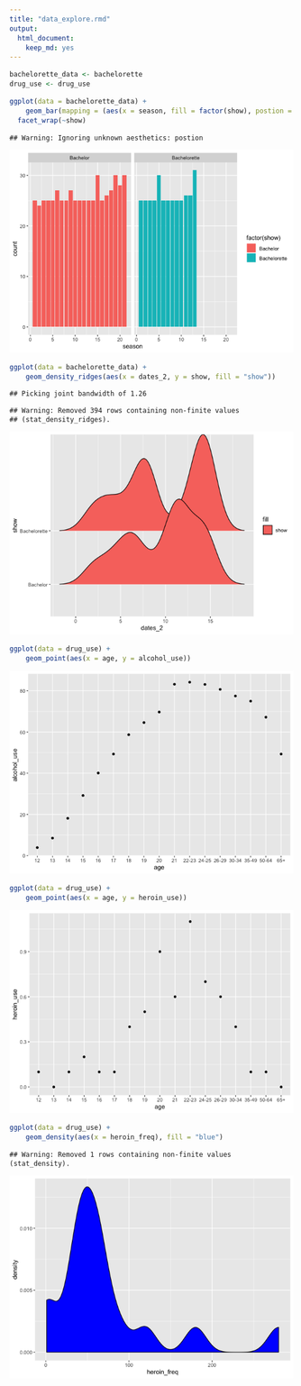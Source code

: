 ```yaml
---
title: "data_explore.rmd"
output: 
  html_document:
    keep_md: yes
---
```







```r
bachelorette_data <- bachelorette
drug_use <- drug_use
```


```r
ggplot(data = bachelorette_data) +
    geom_bar(mapping = (aes(x = season, fill = factor(show), postion = "fill")))+
  facet_wrap(~show)
```

```
## Warning: Ignoring unknown aesthetics: postion
```

![](group_files/figure-html/unnamed-chunk-2-1.png)<!-- -->

```r
ggplot(data = bachelorette_data) +
    geom_density_ridges(aes(x = dates_2, y = show, fill = "show"))
```

```
## Picking joint bandwidth of 1.26
```

```
## Warning: Removed 394 rows containing non-finite values
## (stat_density_ridges).
```

![](group_files/figure-html/unnamed-chunk-3-1.png)<!-- -->


```r
ggplot(data = drug_use) +
    geom_point(aes(x = age, y = alcohol_use))
```

![](group_files/figure-html/unnamed-chunk-4-1.png)<!-- -->

```r
ggplot(data = drug_use) +
    geom_point(aes(x = age, y = heroin_use))
```

![](group_files/figure-html/unnamed-chunk-5-1.png)<!-- -->

```r
ggplot(data = drug_use) +
    geom_density(aes(x = heroin_freq), fill = "blue")
```

```
## Warning: Removed 1 rows containing non-finite values (stat_density).
```

![](group_files/figure-html/unnamed-chunk-6-1.png)<!-- -->

